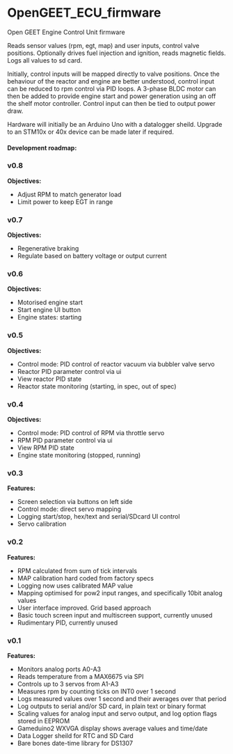 # OpenGEET_ECU_firmware
Open GEET Engine Control Unit firmware

Reads sensor values (rpm, egt, map) and user inputs, control valve positions.
Optionally drives fuel injection and ignition, reads magnetic fields.
Logs all values to sd card.

Initially, control inputs will be mapped directly to valve positions.
Once the behaviour of the reactor and engine are better understood, control input can be reduced to rpm control via PID loops.
A 3-phase BLDC motor can then be added to provide engine start and power generation using an off the shelf motor controller.
Control input can then be tied to output power draw.

Hardware will initially be an Arduino Uno with a datalogger sheild. Upgrade to an STM10x or 40x device can be made later if required.

#### Development roadmap:

### v0.8

**Objectives:**

- Adjust RPM to match generator load
- Limit power to keep EGT in range

### v0.7

**Objectives:**

- Regenerative braking
- Regulate based on battery voltage or output current


### v0.6

**Objectives:**

- Motorised engine start
- Start engine UI button
- Engine states: starting

### v0.5

**Objectives:**

- Control mode: PID control of reactor vacuum via bubbler valve servo
- Reactor PID parameter control via ui
- View reactor PID state
- Reactor state monitoring (starting, in spec, out of spec)

### v0.4

**Objectives:**

- Control mode: PID control of RPM via throttle servo
- RPM PID parameter control via ui
- View RPM PID state
- Engine state monitoring (stopped, running)

### v0.3

**Features:**

- Screen selection via buttons on left side
- Control mode: direct servo mapping
- Logging start/stop, hex/text and serial/SDcard UI control
- Servo calibration

### v0.2

**Features:**

- RPM calculated from sum of tick intervals
- MAP calibration hard coded from factory specs
- Logging now uses calibrated MAP value
- Mapping optimised for pow2 input ranges, and specifically 10bit analog values
- User interface improved. Grid based approach
- Basic touch screen input and multiscreen support, currently unused
- Rudimentary PID, currently unused

### v0.1

**Features:**

- Monitors analog ports A0-A3
- Reads temperature from a MAX6675 via SPI
- Controls up to 3 servos from A1-A3
- Measures rpm by counting ticks on INT0 over 1 second
- Logs measured values over 1 second and their averages over that period
- Log outputs to serial and/or SD card, in plain text or binary format
- Scaling values for analog input and servo output, and log option flags stored in EEPROM
- Gameduino2 WXVGA display shows average values and time/date
- Data Logger sheild for RTC and SD Card
- Bare bones date-time library for DS1307
